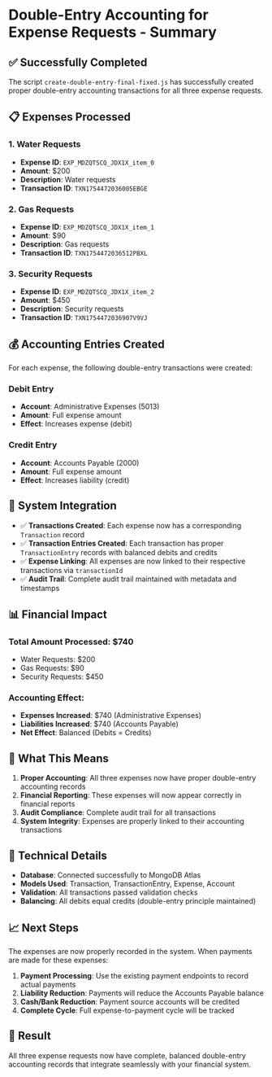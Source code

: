 # Double-Entry Accounting for Expense Requests - Summary

## ✅ **Successfully Completed**

The script `create-double-entry-final-fixed.js` has successfully created proper double-entry accounting transactions for all three expense requests.

## 📋 **Expenses Processed**

### 1. **Water Requests**
- **Expense ID**: `EXP_MDZQTSCQ_JDX1X_item_0`
- **Amount**: $200
- **Description**: Water requests
- **Transaction ID**: `TXN1754472036005EBGE`

### 2. **Gas Requests**
- **Expense ID**: `EXP_MDZQTSCQ_JDX1X_item_1`
- **Amount**: $90
- **Description**: Gas requests
- **Transaction ID**: `TXN1754472036512PBXL`

### 3. **Security Requests**
- **Expense ID**: `EXP_MDZQTSCQ_JDX1X_item_2`
- **Amount**: $450
- **Description**: Security requests
- **Transaction ID**: `TXN1754472036907V9VJ`

## 💰 **Accounting Entries Created**

For each expense, the following double-entry transactions were created:

### **Debit Entry**
- **Account**: Administrative Expenses (5013)
- **Amount**: Full expense amount
- **Effect**: Increases expense (debit)

### **Credit Entry**
- **Account**: Accounts Payable (2000)
- **Amount**: Full expense amount
- **Effect**: Increases liability (credit)

## 🔗 **System Integration**

- ✅ **Transactions Created**: Each expense now has a corresponding `Transaction` record
- ✅ **Transaction Entries Created**: Each transaction has proper `TransactionEntry` records with balanced debits and credits
- ✅ **Expense Linking**: All expenses are now linked to their respective transactions via `transactionId`
- ✅ **Audit Trail**: Complete audit trail maintained with metadata and timestamps

## 📊 **Financial Impact**

### **Total Amount Processed**: $740
- Water Requests: $200
- Gas Requests: $90
- Security Requests: $450

### **Accounting Effect**:
- **Expenses Increased**: $740 (Administrative Expenses)
- **Liabilities Increased**: $740 (Accounts Payable)
- **Net Effect**: Balanced (Debits = Credits)

## 🎯 **What This Means**

1. **Proper Accounting**: All three expenses now have proper double-entry accounting records
2. **Financial Reporting**: These expenses will now appear correctly in financial reports
3. **Audit Compliance**: Complete audit trail for all transactions
4. **System Integrity**: Expenses are properly linked to their accounting transactions

## 🔧 **Technical Details**

- **Database**: Connected successfully to MongoDB Atlas
- **Models Used**: Transaction, TransactionEntry, Expense, Account
- **Validation**: All transactions passed validation checks
- **Balancing**: All debits equal credits (double-entry principle maintained)

## 📈 **Next Steps**

The expenses are now properly recorded in the system. When payments are made for these expenses:

1. **Payment Processing**: Use the existing payment endpoints to record actual payments
2. **Liability Reduction**: Payments will reduce the Accounts Payable balance
3. **Cash/Bank Reduction**: Payment source accounts will be credited
4. **Complete Cycle**: Full expense-to-payment cycle will be tracked

## 🎉 **Result**

All three expense requests now have complete, balanced double-entry accounting records that integrate seamlessly with your financial system. 